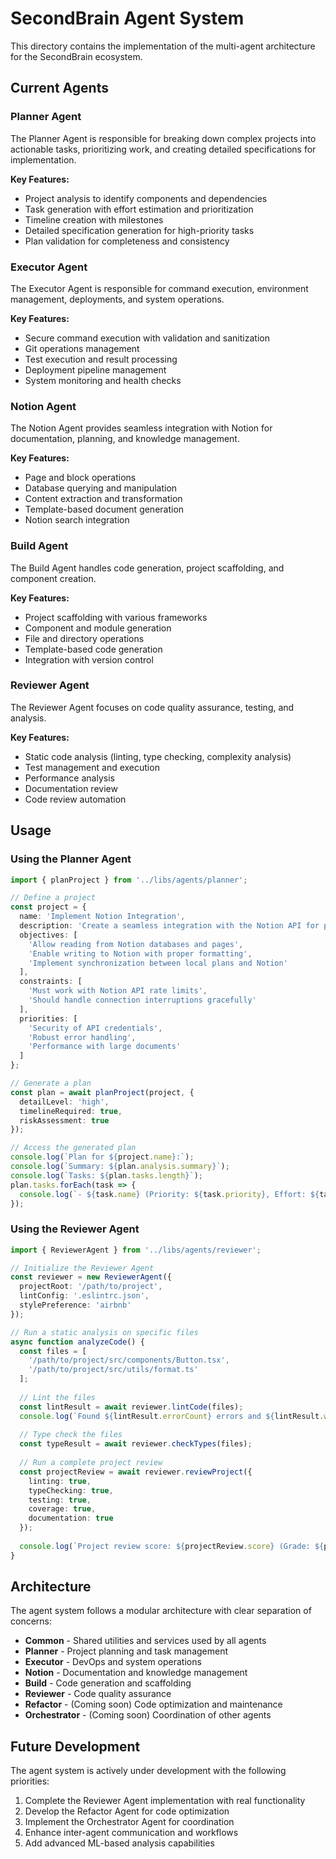 # SecondBrain Agent System

This directory contains the implementation of the multi-agent architecture for the SecondBrain ecosystem.

## Current Agents

### Planner Agent
The Planner Agent is responsible for breaking down complex projects into actionable tasks, prioritizing work, and creating detailed specifications for implementation.

**Key Features:**
- Project analysis to identify components and dependencies
- Task generation with effort estimation and prioritization
- Timeline creation with milestones
- Detailed specification generation for high-priority tasks
- Plan validation for completeness and consistency

### Executor Agent
The Executor Agent is responsible for command execution, environment management, deployments, and system operations.

**Key Features:**
- Secure command execution with validation and sanitization
- Git operations management
- Test execution and result processing
- Deployment pipeline management
- System monitoring and health checks

### Notion Agent
The Notion Agent provides seamless integration with Notion for documentation, planning, and knowledge management.

**Key Features:**
- Page and block operations
- Database querying and manipulation
- Content extraction and transformation
- Template-based document generation
- Notion search integration

### Build Agent
The Build Agent handles code generation, project scaffolding, and component creation.

**Key Features:**
- Project scaffolding with various frameworks
- Component and module generation
- File and directory operations
- Template-based code generation
- Integration with version control

### Reviewer Agent
The Reviewer Agent focuses on code quality assurance, testing, and analysis.

**Key Features:**
- Static code analysis (linting, type checking, complexity analysis)
- Test management and execution
- Performance analysis
- Documentation review
- Code review automation

## Usage

### Using the Planner Agent

```typescript
import { planProject } from '../libs/agents/planner';

// Define a project
const project = {
  name: 'Implement Notion Integration',
  description: 'Create a seamless integration with the Notion API for project planning and documentation.',
  objectives: [
    'Allow reading from Notion databases and pages',
    'Enable writing to Notion with proper formatting',
    'Implement synchronization between local plans and Notion'
  ],
  constraints: [
    'Must work with Notion API rate limits',
    'Should handle connection interruptions gracefully'
  ],
  priorities: [
    'Security of API credentials',
    'Robust error handling',
    'Performance with large documents'
  ]
};

// Generate a plan
const plan = await planProject(project, {
  detailLevel: 'high',
  timelineRequired: true,
  riskAssessment: true
});

// Access the generated plan
console.log(`Plan for ${project.name}:`);
console.log(`Summary: ${plan.analysis.summary}`);
console.log(`Tasks: ${plan.tasks.length}`);
plan.tasks.forEach(task => {
  console.log(`- ${task.name} (Priority: ${task.priority}, Effort: ${task.effort})`);
});
```

### Using the Reviewer Agent

```typescript
import { ReviewerAgent } from '../libs/agents/reviewer';

// Initialize the Reviewer Agent
const reviewer = new ReviewerAgent({
  projectRoot: '/path/to/project',
  lintConfig: '.eslintrc.json',
  stylePreference: 'airbnb'
});

// Run a static analysis on specific files
async function analyzeCode() {
  const files = [
    '/path/to/project/src/components/Button.tsx',
    '/path/to/project/src/utils/format.ts'
  ];
  
  // Lint the files
  const lintResult = await reviewer.lintCode(files);
  console.log(`Found ${lintResult.errorCount} errors and ${lintResult.warningCount} warnings`);
  
  // Type check the files
  const typeResult = await reviewer.checkTypes(files);
  
  // Run a complete project review
  const projectReview = await reviewer.reviewProject({
    linting: true,
    typeChecking: true,
    testing: true,
    coverage: true,
    documentation: true
  });
  
  console.log(`Project review score: ${projectReview.score} (Grade: ${projectReview.grade})`);
}
```

## Architecture

The agent system follows a modular architecture with clear separation of concerns:

- **Common** - Shared utilities and services used by all agents
- **Planner** - Project planning and task management
- **Executor** - DevOps and system operations
- **Notion** - Documentation and knowledge management
- **Build** - Code generation and scaffolding
- **Reviewer** - Code quality assurance
- **Refactor** - (Coming soon) Code optimization and maintenance
- **Orchestrator** - (Coming soon) Coordination of other agents

## Future Development

The agent system is actively under development with the following priorities:

1. Complete the Reviewer Agent implementation with real functionality
2. Develop the Refactor Agent for code optimization
3. Implement the Orchestrator Agent for coordination
4. Enhance inter-agent communication and workflows
5. Add advanced ML-based analysis capabilities